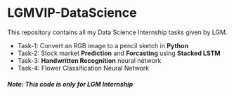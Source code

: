 
# LGMVIP-DataScience
This repository contains all my Data Science Internship tasks given by LGM.
- Task-1: Convert an RGB image to a pencil sketch in **Python**
- Task-2: Stock market **Prediction** and **Forcasting** using **Stacked LSTM**
- Task-3: **Handwritten Recognition** neural network
- Task-4: Flower Classification Neural Network
##### **Note:** This code is only for LGM Internship
